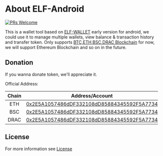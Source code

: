 # About ELF-Android

[![PRs Welcome](https://img.shields.io/badge/PRs-welcome-brightgreen.svg?style=flat-square)](http://makeapullrequest.com)

This is a wallet tool based on [ELF-WALLET](https://www.elfwallets.com) early version for android, we could use it to manage multiple wallets, view balance & transaction history and transfer token. Only supports [BTC,ETH,BSC,DRAC Blockchain](https://chainlist.org) for now, we will support Ethereum Blockchain and so on in the future.



## Donation

If you wanna donate token, we'll appreciate it.


Official Address:

| Chain | Address/Account  |
| :-: |:-:|
| ETH  |  [0x2E5A1057486dDF332108dD85884345592F5A7734](https://etherscan.io/address/0x2E5A1057486dDF332108dD85884345592F5A7734) |
| BSC  |  [0x2E5A1057486dDF332108dD85884345592F5A7734](https://bscscan.com/address/0x2E5A1057486dDF332108dD85884345592F5A7734) |
| DRAC |  [0x2E5A1057486dDF332108dD85884345592F5A7734](https://dracscan.io/address/0x2E5A1057486dDF332108dD85884345592F5A7734) |


## License

For more information see [License](https://github.com/ELF-Wallet)
